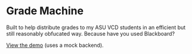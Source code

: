 Grade Machine
=============

Built to help distribute grades to my ASU VCD students in an efficient but still reasonably obfucated way. Because have you used Blackboard?

[View the demo](http://astockwell.github.io/grade-machine) (uses a mock backend).